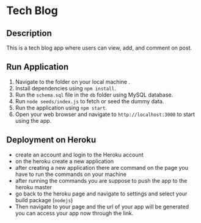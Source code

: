 # Tech Blog


## Description 
This is a tech blog app where users can view, add, and comment on post.

## Run Application

 
1. Navigate to the folder on your local machine .
2. Install dependencies using `npm install`.
3. Run the `schema.sql` file in the `db` folder using MySQL database.
4.  Run `node seeds/index.js` to fetch or seed the dummy data.
5. Run the application using `npm start`.
6. Open your web browser and navigate to `http://localhost:3000` to start using the app.

## Deployment on Heroku
- create an account and login to the Heroku account
- on the heroku create a new application
- after creating a new application there are command on the page you have to run the commands on your machine
- after running the commands you are suppose to push the app to the heroku master 
- go back to the heroku page and navigate to settings and select your build package (`nodejs`)
- Then navigate to your page and the url of your app will be generated you can access your app now through the link.